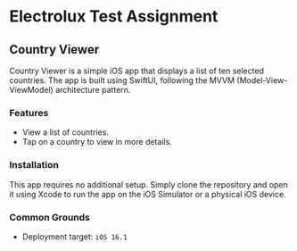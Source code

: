 # Electrolux Test Assignment

## Country Viewer
 Country Viewer is a simple iOS app that displays a list of ten selected countries. 
 The app is built using SwiftUI, following the MVVM (Model-View-ViewModel) architecture pattern.

### Features

- View a list of countries.
- Tap on a country to view in more details.

### Installation

This app requires no additional setup. Simply clone the repository and open it using Xcode to run the app on the iOS Simulator or a physical iOS device.

### Common Grounds
- Deployment target: `iOS 16.1`
